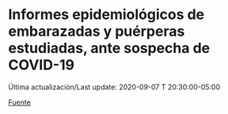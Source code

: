 # Informes epidemiológicos de embarazadas y puérperas estudiadas, ante sospecha de COVID-19
 
Última actualización/Last update: 2020-09-07 T 20:30:00-05:00
 
 [Fuente](https://www.gob.mx/salud/documentos/informes-epidemiologicos-de-embarazadas-y-puerperas-estudiadas-ante-sospecha-de-covid-19)
